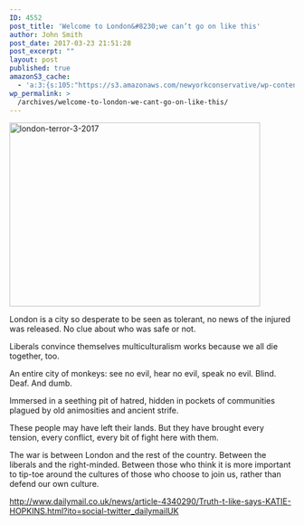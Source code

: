 ```yaml
---
ID: 4552
post_title: 'Welcome to London&#8230;we can’t go on like this'
author: John Smith
post_date: 2017-03-23 21:51:28
post_excerpt: ""
layout: post
published: true
amazonS3_cache:
  - 'a:3:{s:105:"https://s3.amazonaws.com/newyorkconservative/wp-content/uploads/2017/03/23214819/london-terror-3.2017.jpg";s:4:"4553";s:87:"https://www.newyorkconservative.com/wp-content/uploads/2017/03/london-terror-3.2017.jpg";s:4:"4553";s:115:"http://www.dailymail.co.uk/news/article-4340290/Truth-t-like-says-KATIE-HOPKINS.html?ito=social-twitter_dailymailUK";a:1:{s:9:"timestamp";i:1490320288;}}'
wp_permalink: >
  /archives/welcome-to-london-we-cant-go-on-like-this/
---
```

<a href="https://www.newyorkconservative.com/wp-content/uploads/2017/03/london-terror-3.2017.jpg"><img class="alignnone  wp-image-4553" src="https://www.newyorkconservative.com/wp-content/uploads/2017/03/london-terror-3.2017.jpg" alt="london-terror-3-2017" width="443" height="325" /></a>
<p class="mol-para-with-font">London is a city so desperate to be seen as tolerant, no news of the injured was released. No clue about who was safe or not.</p>
<p id="ext-gen126" class="mol-para-with-font">Liberals convince themselves multiculturalism works because we all die together, too.</p>
<p class="mol-para-with-font">An entire city of monkeys: see no evil, hear no evil, speak no evil. Blind. Deaf. And dumb.</p>
<p id="ext-gen127" class="mol-para-with-font">Immersed in a seething pit of hatred, hidden in pockets of communities plagued by old animosities and ancient strife.</p>
<p class="mol-para-with-font">These people may have left their lands. But they have brought every tension, every conflict, every bit of fight here with them.</p>
<p class="mol-para-with-font">The war is between London and the rest of the country. Between the liberals and the right-minded. Between those who think it is more important to tip-toe around the cultures of those who choose to join us, rather than defend our own culture.</p>

<div><a href="http://www.dailymail.co.uk/news/article-4340290/Truth-t-like-says-KATIE-HOPKINS.html?ito=social-twitter_dailymailUK">http://www.dailymail.co.uk/news/article-4340290/Truth-t-like-says-KATIE-HOPKINS.html?ito=social-twitter_dailymailUK</a>

</div>